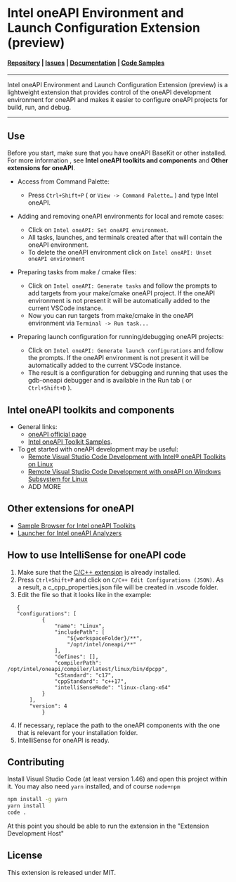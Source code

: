 # Intel oneAPI Environment and Launch Configuration Extension (preview)

#### [Repository](localhost) | [Issues](localhost) | [Documentation](https://software.intel.com/content/www/us/en/develop/download/intel-oneapi-programming-guide.html) | [Code Samples](https://github.com/oneapi-src/oneAPI-samples)
***
Intel oneAPI Environment and Launch Configuration Extension (preview) is a lightweight extension that provides control of the oneAPI development environment for oneAPI and makes it easier to configure oneAPI projects for build, run, and debug.
***
## Use
Before you start, make sure that you have oneAPI BaseKit or other  installed.
For more information , see **Intel oneAPI toolkits and components** and **Other extensions for oneAPI**.
- Access from Command Palette:
    * Press `Ctrl+Shift+P` ( or `View -> Command Palette…` ) and type Intel oneAPI.
- Adding and removing oneAPI environments for local and remote cases:
    * Click on `Intel oneAPI: Set oneAPI environment`.
    * All tasks, launches, and terminals created after that will contain the oneAPI environment.
    * To delete the oneAPI environment click on `Intel oneAPI: Unset oneAPI environment`

- Preparing tasks from make / cmake files:
    * Click on `Intel oneAPI: Generate tasks` and follow the prompts to add targets from your make/cmake oneAPI project. If the oneAPI environment is not present it will be automatically added to the current VSCode instance.
    * Now you can run targets from make/cmake in the oneAPI environment via `Terminal -> Run task...`
- Preparing launch configuration for running/debugging oneAPI projects:
    * Click on `Intel oneAPI: Generate launch configurations` and follow the prompts. If the oneAPI environment is not present it will be automatically added to the current VSCode instance. 
    * The result is a configuration for debugging and running that uses the gdb-oneapi debugger and is available in the Run tab ( or `Ctrl+Shift+D` ). 

## Intel oneAPI toolkits and components

* General links: 
    - [oneAPI official page](https://software.intel.com/en-us/oneapi)
    - [Intel oneAPI Toolkit Samples](https://github.com/oneapi-src/oneAPI-samples).
* To get started with oneAPI development may be useful:
    - [Remote Visual Studio Code Development with Intel® oneAPI Toolkits on Linux](https://software.intel.com/content/www/us/en/develop/documentation/remote-vscode-development-on-linux/top.html)
    - [Remote Visual Studio Code Development with oneAPI on Windows Subsystem for Linux](https://software.intel.com/content/www/us/en/develop/documentation/remote-vscode-development-on-wsl/top.html)
    - ADD MORE
## Other extensions for oneAPI

- [Sample Browser for Intel oneAPI Toolkits](https://marketplace.visualstudio.com/items?itemName=intel-corporation.oneapi-analyzers-launcher)
- [Launcher for Intel oneAPI Analyzers](https://marketplace.visualstudio.com/items?itemName=intel-corporation.oneapi-analyzers-launcher)

## How to use IntelliSense for oneAPI code
 1. Make sure that the [C/C++ extension](https://marketplace.visualstudio.com/items?itemName=ms-vscode.cpptools) is already installed.
 2. Press `Ctrl+Shift+P` and click on `C/C++ Edit Configurations (JSON)`. As a result, a c_cpp_properties.json file will be created in .vscode folder.
 3. Edit the file so that it looks like in the example:
 ```
    {
    "configurations": [
            {
                "name": "Linux",
                "includePath": [
                    "${workspaceFolder}/**",
                    "/opt/intel/oneapi/**"
                ],
                "defines": [],
                "compilerPath": /opt/intel/oneapi/compiler/latest/linux/bin/dpcpp",
                "cStandard": "c17",
                "cppStandard": "c++17",
                "intelliSenseMode": "linux-clang-x64"
            }
        ],
        "version": 4
            }
```
4. If necessary, replace the path to the oneAPI components with the one that is relevant for your installation folder.
5. IntelliSense for oneAPI is ready.
## Contributing 
Install Visual Studio Code (at least version 1.46) and open this project within it.
You may also need `yarn` installed, and of course `node+npm`

```bash
npm install -g yarn
yarn install
code .
```

At this point you should be able to run the extension in the "Extension Development Host"

## License
This extension is released under MIT.

